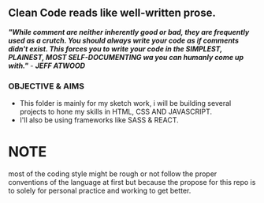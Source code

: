 ## Clean Code reads like well-written prose.

***"While comment are neither inherently good or bad, they are frequently used as a crutch. You should always write your code as if comments didn't exist. This forces you to write your code in the SIMPLEST, PLAINEST, MOST SELF-DOCUMENTING wa you can humanly come up with."*** - ***JEFF ATWOOD***

### OBJECTIVE & AIMS

- This folder is mainly for my sketch work, i will be building several projects to hone my skills in HTML, CSS AND JAVASCRIPT.
- I'll also be using frameworks like SASS & REACT.

# NOTE
most of the coding style might be rough or not follow the proper conventions of the language at first but because the propose for this repo is to solely for personal practice and working to get better.
